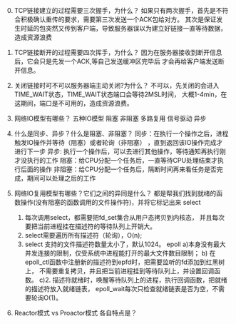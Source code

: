 0. TCP链接建立的过程需要三次握手，为什么？
如果只有两次握手，首先是不符合积极确认重传的要求，需要第三次发送一个ACK包给对方。
其次是保证发生时延的包突然又传到客户端，导致服务器误以为建立好链接一直等待数据，
造成资源浪费

1. TCP链接断开的过程需要四次挥手，为什么？
因为在服务器接收到断开信息后，它会只是先发一个ACK,等自己发送缓冲区完毕后
才会再给客户端发送断开信息。

2. 关闭链接时可不可以服务器端主动关闭?为什么？
不可以，先关闭的会进入TIME_WAIT状态，TIME_WAIT状态端口会等待2MSL时间，
大概1-4min，在这期间，端口是不可用的，造成资源浪费。


3. 网络IO模型有哪些？
五种IO模型
阻塞 非阻塞 多路复用 信号驱动 异步

4. 什么是同步、异步？什么是阻塞、非阻塞？
同步：在执行一个操作之后，进程触发IO操作并等待（阻塞）或者轮询（非阻塞）
，直到返回该IO操作完成才进行下一步
异步: 执行一个操作后，可以去进行其他操作，等待通知再执行刚才没执行的工作
阻塞：给CPU分配一个任务后，一直等待CPU处理结束才执行后面的操作
非阻塞：给CPU分配一个任务后，隔断时间再来看任务是否完成，期间可以处理之后的工作

5. 网络IO复用模型有哪些？它们之间的异同是什么？
    都是帮我们找到就绪的函数操作(没有阻塞的函数调用的文件操作符)，并将它标记出来
select
    1. 每次调用select，都需要把fd_set集合从用户态拷贝到内核态，
    并且每次要把当前进程挂在描述符的等待队列上开销大。
    2. select需要遍历所有描述符（轮询），O(n);
    3. select 支持的文件描述符数量太小了，默认1024。
epoll
    a)本身没有最大并发连接的限制，仅受系统中进程能打开的最大文件数目限制；
    b) 在epoll_ctl函数中注册新的描述符到epfd时，把需要监听的fd添加到红黑树上，
    不需要重复拷贝，并且把当前进程挂到等待队列上，并设置回调函数。
    c)2. 描述符就绪时，唤醒等待队列上的进程，执行回调函数，把就绪的描述符放入就绪链表，
    epoll_wait每次只检查就绪链表是否为空，不需要轮询O(1)。
6. Reactor模式 vs Proactor模式 各自特点是？

